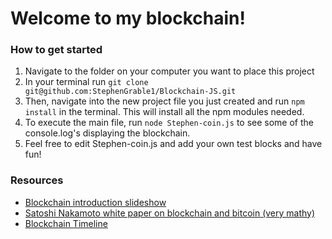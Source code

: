 <h1>Welcome to my blockchain!</h1>

<h3>How to get started</h3>
<ol>
<li>Navigate to the folder on your computer you want to place this project</li>
<li>In your terminal run <code>git clone git@github.com:StephenGrable1/Blockchain-JS.git</code></li>
<li>Then, navigate into the new project file you just created and run <code>npm install</code> in the terminal. This will install all the npm modules needed.</li>
<li>To execute the main file, run <code>node Stephen-coin.js</code> to see some of the console.log's displaying the blockchain.</li>
<li>Feel free to edit Stephen-coin.js and add your own test blocks and have fun!</li>
</ol>

<h3>Resources</h3>
<ul>
<li><a href="https://docs.google.com/presentation/d/1Yw3exwjrk1Z9J4ANQk2yg76qHnqzTSypHoQKWPyrEzY/edit?usp=sharing">Blockchain introduction slideshow</a></li>
<li><a href="https://bitcoin.org/bitcoin.pdf">Satoshi Nakamoto white paper on blockchain and bitcoin (very mathy)</a></li>
<li><a href="https://www.grantthornton.global/globalassets/1.-member-firms/global/insights/blockchain-hub/blockchain-timeline_final.pdf">Blockchain Timeline</a></li>
</ul>